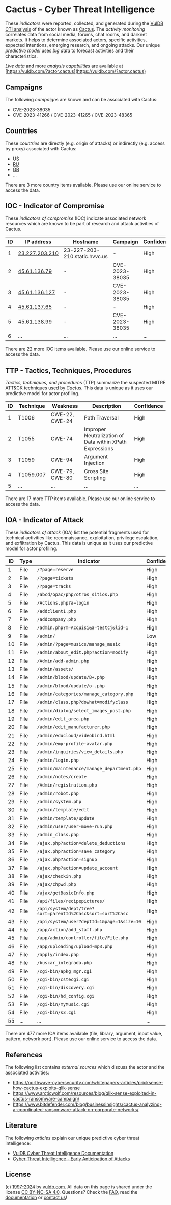# Cactus - Cyber Threat Intelligence

These _indicators_ were reported, collected, and generated during the [VulDB CTI analysis](https://vuldb.com/?kb.cti) of the actor known as [Cactus](https://vuldb.com/?actor.cactus). The _activity monitoring_ correlates data from social media, forums, chat rooms, and darknet markets. It helps to determine associated actors, specific activities, expected intentions, emerging research, and ongoing attacks. Our unique _predictive model_ uses _big data_ to forecast activities and their characteristics.

_Live data_ and more _analysis capabilities_ are available at [https://vuldb.com/?actor.cactus](https://vuldb.com/?actor.cactus)

## Campaigns

The following _campaigns_ are known and can be associated with Cactus:

* CVE-2023-38035
* CVE-2023-41266 / CVE-2023-41265 / CVE-2023-48365

## Countries

These _countries_ are directly (e.g. origin of attacks) or indirectly (e.g. access by proxy) associated with Cactus:

* [US](https://vuldb.com/?country.us)
* [RU](https://vuldb.com/?country.ru)
* [GB](https://vuldb.com/?country.gb)
* ...

There are 3 more country items available. Please use our online service to access the data.

## IOC - Indicator of Compromise

These _indicators of compromise_ (IOC) indicate associated network resources which are known to be part of research and attack activities of Cactus.

ID | IP address | Hostname | Campaign | Confidence
-- | ---------- | -------- | -------- | ----------
1 | [23.227.203.210](https://vuldb.com/?ip.23.227.203.210) | 23-227-203-210.static.hvvc.us | - | High
2 | [45.61.136.79](https://vuldb.com/?ip.45.61.136.79) | - | CVE-2023-38035 | High
3 | [45.61.136.127](https://vuldb.com/?ip.45.61.136.127) | - | CVE-2023-38035 | High
4 | [45.61.137.65](https://vuldb.com/?ip.45.61.137.65) | - | - | High
5 | [45.61.138.99](https://vuldb.com/?ip.45.61.138.99) | - | CVE-2023-38035 | High
6 | ... | ... | ... | ...

There are 22 more IOC items available. Please use our online service to access the data.

## TTP - Tactics, Techniques, Procedures

_Tactics, techniques, and procedures_ (TTP) summarize the suspected MITRE ATT&CK techniques used by _Cactus_. This data is unique as it uses our predictive model for actor profiling.

ID | Technique | Weakness | Description | Confidence
-- | --------- | -------- | ----------- | ----------
1 | T1006 | CWE-22, CWE-24 | Path Traversal | High
2 | T1055 | CWE-74 | Improper Neutralization of Data within XPath Expressions | High
3 | T1059 | CWE-94 | Argument Injection | High
4 | T1059.007 | CWE-79, CWE-80 | Cross Site Scripting | High
5 | ... | ... | ... | ...

There are 17 more TTP items available. Please use our online service to access the data.

## IOA - Indicator of Attack

These _indicators of attack_ (IOA) list the potential fragments used for technical activities like reconnaissance, exploitation, privilege escalation, and exfiltration by Cactus. This data is unique as it uses our predictive model for actor profiling.

ID | Type | Indicator | Confidence
-- | ---- | --------- | ----------
1 | File | `/?page=reserve` | High
2 | File | `/?page=tickets` | High
3 | File | `/?page=tracks` | High
4 | File | `/abcd/opac/php/otros_sitios.php` | High
5 | File | `/Actions.php?a=login` | High
6 | File | `/addclient1.php` | High
7 | File | `/addcompany.php` | High
8 | File | `/admin.php?m=Acquisi&a=testcj&lid=1` | High
9 | File | `/admin/` | Low
10 | File | `/admin/?page=musics/manage_music` | High
11 | File | `/admin/about_edit.php?action=modify` | High
12 | File | `/Admin/add-admin.php` | High
13 | File | `/admin/assets/` | High
14 | File | `/admin/blood/update/B+.php` | High
15 | File | `/admin/blood/update/o-.php` | High
16 | File | `/admin/categories/manage_category.php` | High
17 | File | `/admin/class.php?dowhat=modifyclass` | High
18 | File | `/admin/dialog/select_images_post.php` | High
19 | File | `/admin/edit_area.php` | High
20 | File | `/admin/edit_manufacturer.php` | High
21 | File | `/admin/educloud/videobind.html` | High
22 | File | `/admin/emp-profile-avatar.php` | High
23 | File | `/admin/inquiries/view_details.php` | High
24 | File | `/admin/login.php` | High
25 | File | `/admin/maintenance/manage_department.php` | High
26 | File | `/admin/notes/create` | High
27 | File | `/Admin/registration.php` | High
28 | File | `/admin/robot.php` | High
29 | File | `/admin/system.php` | High
30 | File | `/admin/template/edit` | High
31 | File | `/admin/template/update` | High
32 | File | `/admin/user/user-move-run.php` | High
33 | File | `/admin_class.php` | High
34 | File | `/ajax.php?action=delete_deductions` | High
35 | File | `/ajax.php?action=save_category` | High
36 | File | `/ajax.php?action=signup` | High
37 | File | `/ajax.php?action=update_account` | High
38 | File | `/ajax/checkin.php` | High
39 | File | `/ajax/chpwd.php` | High
40 | File | `/ajax/getBasicInfo.php` | High
41 | File | `/api/files/recipepictures/` | High
42 | File | `/api/system/dept/tree?sort=parentId%2Casc&sort=sort%2Casc` | High
43 | File | `/api/system/user?deptId=1&page=1&size=10` | High
44 | File | `/app/action/add_staff.php` | High
45 | File | `/app/admin/controller/file/File.php` | High
46 | File | `/app/uploading/upload-mp3.php` | High
47 | File | `/apply/index.php` | High
48 | File | `/buscar_integrada.php` | High
49 | File | `/cgi-bin/apkg_mgr.cgi` | High
50 | File | `/cgi-bin/cstecgi.cgi` | High
51 | File | `/cgi-bin/discovery.cgi` | High
52 | File | `/cgi-bin/hd_config.cgi` | High
53 | File | `/cgi-bin/myMusic.cgi` | High
54 | File | `/cgi-bin/s3.cgi` | High
55 | ... | ... | ...

There are 477 more IOA items available (file, library, argument, input value, pattern, network port). Please use our online service to access the data.

## References

The following list contains _external sources_ which discuss the actor and the associated activities:

* https://northwave-cybersecurity.com/whitepapers-articles/pricksense-how-cactus-exploits-qlik-sense
* https://www.arcticwolf.com/resources/blog/qlik-sense-exploited-in-cactus-ransomware-campaign/
* https://www.bitdefender.com/blog/businessinsights/cactus-analyzing-a-coordinated-ransomware-attack-on-corporate-networks/

## Literature

The following _articles_ explain our unique predictive cyber threat intelligence:

* [VulDB Cyber Threat Intelligence Documentation](https://vuldb.com/?kb.cti)
* [Cyber Threat Intelligence - Early Anticipation of Attacks](https://www.scip.ch/en/?labs.20201022)

## License

(c) [1997-2024](https://vuldb.com/?kb.changelog) by [vuldb.com](https://vuldb.com/?kb.about). All data on this page is shared under the license [CC BY-NC-SA 4.0](https://creativecommons.org/licenses/by-nc-sa/4.0/). Questions? Check the [FAQ](https://vuldb.com/?kb.faq), read the [documentation](https://vuldb.com/?kb) or [contact us](https://vuldb.com/?contact)!
